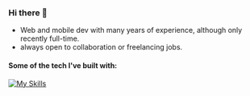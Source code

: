 ### Hi there 👋 
- Web and mobile dev with many years of experience, although only recently full-time.
- always open to collaboration or freelancing jobs. 

#### Some of the tech I've built with:
[![My Skills](https://skillicons.dev/icons?i=androidstudio,aws,bash,bootstrap,dart,django,docker,eclipse,express,firebase,go,java,linux,netlify,nodejs,nuxtjs,postgres,powershell,pug,react,regex,rollupjs,solidity,svg,tailwind,ts,vite,vscode,vue,webpack,windicss,wordpress)](https://skillicons.dev)

